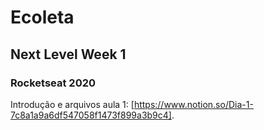 # Ecoleta
## Next Level Week 1
### Rocketseat 2020
 [logo]: https://raw.githubusercontent.com/Lucas-Angelo/Ecoleta/master/imgs/index.png "Logo Title Text 2"
 Introdução e arquivos aula 1: [https://www.notion.so/Dia-1-7c8a1a9a6df547058f1473f899a3b9c4].
